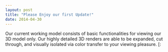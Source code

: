 ```yaml
---
layout: post
title: "Please Enjoy our first Update!"
date: 2014-04-30
---
```


Our current working model consists of basic functionalities for viewing our 3D model only. 
Our highly detailed 3D renders are able to be expanded, cut through, and visually isolated via color transfer to your viewing pleasure. [:
